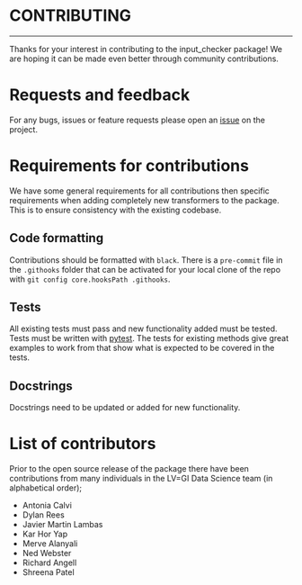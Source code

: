 # CONTRIBUTING

----
Thanks for your interest in contributing to the input_checker package! We are hoping it can be made even better through community contributions. 
	
# Requests and feedback 

For any bugs, issues or feature requests please open an [issue](https://github.com/lvgig/input_checker/issues) on the project.

# Requirements for contributions 

We have some general requirements for all contributions then specific requirements when adding completely new transformers to the package. This is to ensure consistency with the existing codebase.

## Code formatting

Contributions should be formatted with `black`. There is a `pre-commit` file in the `.githooks` folder that can be activated for your local clone of the repo with `git config core.hooksPath .githooks`.

## Tests

All existing tests must pass and new functionality added must be tested. Tests must be written with [pytest](https://docs.pytest.org/en/stable/). The tests for existing methods give great examples to work from that show what is expected to be covered in the tests. 

## Docstrings

Docstrings need to be updated or added for new functionality.

# List of contributors

Prior to the open source release of the package there have been contributions from many individuals in the LV=GI Data Science team
(in alphabetical order);

- Antonia Calvi
- Dylan Rees
- Javier Martin Lambas
- Kar Hor Yap
- Merve Alanyali
- Ned Webster
- Richard Angell
- Shreena Patel